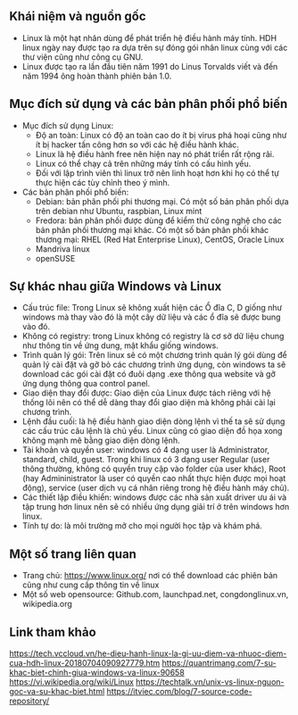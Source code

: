 ## Khái niệm và nguồn gốc
- Linux là một hạt nhân dùng để phát triển hệ điều hành máy tính. HDH linux ngày nay được tạo ra dựa trên sự đóng gói nhân linux cùng với các thư viện cũng như công cụ GNU.
- Linux được tạo ra lần đầu tiên năm 1991 do Linus Torvalds viết và đến năm 1994 ông hoàn thành phiên bản 1.0.

## Mục đích sử dụng và các bản phân phối phổ biến
 - Mục đích sử dụng Linux:
	<ul>
	<li>Độ an toàn: Linux có độ an toàn cao do ít bị virus phá hoại cũng như ít bị hacker tấn công hơn so với các hệ điều hành khác.</li>
	<li>Linux là hệ điều hành free nên hiện nay nó phát triển rất rộng rãi.</li>
	<li>Linux có thể chạy cả trên những máy tính có cấu hình yếu.</li>
	<li>Đối với lập trình viên thì linux trở nên linh hoạt hơn khi họ có thể tự thực hiện các tùy chỉnh theo ý mình.</li>
	</ul>
- Các bản phân phối phổ biến:
	<ul>
	<li>Debian: bản phân phối phi thương mại. Có một số bản phân phối dựa trên debian như Ubuntu, raspbian, Linux mint</li>
	<li>Fredora: bản phân phối được dùng để kiểm thử công nghệ cho các bản phân phối thương mại khác. Có một số bản phân phối khác  thương mại: RHEL (Red Hat Enterprise Linux), CentOS, Oracle Linux</li>
	<li>Mandriva linux</li>
	<li>openSUSE</li>
	</ul>
## Sự khác nhau giữa Windows và Linux
- Cấu trúc file: Trong Linux sẽ không xuất hiện các Ổ đĩa C, D giống như windows mà thay vào đó là một cây dữ liệu và các ổ đĩa sẽ được bung vào đó.
- Không có registry: trong Linux không có registry là cơ sở dữ liệu chung như thông tin về ứng dung, mật khẩu giống windows.
- Trình quản lý gói: Trên linux sẽ có một chương trình quản lý gói dùng để quản lý cài đặt và gỡ bỏ các chương trình ứng dụng, còn windows ta sẽ download các gói cài đặt có đuôi dạng .exe thông qua website và gỡ ứng dụng thông qua control panel.
- Giao diện thay đổi được: Giao diện của Linux được tách riêng với hệ thống lõi nên có thể dễ dàng thay đổi giao diện mà không phải cài lại chương trình.
- Lệnh đầu cuối: là hệ điều hành giao diện dòng lệnh vì thế ta sẽ sử dụng các cấu trúc câu lệnh là chủ yếu. Linux cũng có giao diện đồ họa xong không mạnh mẽ bằng giao diện dòng lệnh.
- Tài khoản và quyền user: windows có 4 dạng user là Administrator, standard, child, guest. Trong khi linux có 3 dạng user Regular (user thông thường, không có quyền truy cập vào folder của user khác), Root (hay Admininistrator là user có quyền cao nhất thực hiện được mọi hoạt động), service (user dịch vụ cá nhân riêng trong hệ điều hành máy chủ).
- Các thiết lập điều khiển: windows được các nhà sản xuất driver ưu ái và tập trung hơn linux nên sẽ có nhiều ứng dụng giải trí ở trên windows hơn linux.
- Tính tự do: là môi trường mở cho mọi người học tập và khám phá.
## Một số trang liên quan
- Trang chủ: https://www.linux.org/ nơi có thể download các phiên bản cũng như cung cấp thông tin về linux
- Một số web opensource: Github.com, launchpad.net, congdonglinux.vn, wikipedia.org
## Link tham khảo
https://tech.vccloud.vn/he-dieu-hanh-linux-la-gi-uu-diem-va-nhuoc-diem-cua-hdh-linux-20180704090927779.htm
https://quantrimang.com/7-su-khac-biet-chinh-giua-windows-va-linux-90658
https://vi.wikipedia.org/wiki/Linux
https://techtalk.vn/unix-vs-linux-nguon-goc-va-su-khac-biet.html
https://itviec.com/blog/7-source-code-repository/














